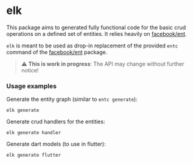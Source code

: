 # elk

This package aims to generated fully functional code for the basic crud operations on a defined set of entities. It relies heavily on [facebook/ent](https://github.com/facebook/ent).

`elk` is meant to be used as drop-in replacement of the provided `entc` command of the [facebook/ent](https://github.com/facebook/ent) package.

> :warning: **This is work in progress**: The API may change without further notice!

### Usage examples
Generate the entity graph (similar to `entc generate`):
```shell script
elk generate
```

Generate crud handlers for the entities:
```shell script
elk generate handler
```

Generate dart models (to use in flutter):
```shell script
elk generate flutter
```